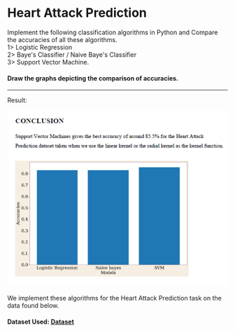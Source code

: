# Heart Attack Prediction
Implement the following classification algorithms in Python and Compare the accuracies of all these algorithms.  
1> Logistic Regression  
2> Baye's Classifier / Naive Baye's Classifier  
3> Support Vector Machine. 
#### Draw the graphs depicting the comparison of accuracies.
<hr/>
Result:

![Accuracies](https://github.com/rahulnoronha/heartattackprediction/blob/main/Result.png "Accuracy comparison")

We implement these algorithms for the Heart Attack Prediction task on the data found below.

#### Dataset Used: [Dataset](https://www.kaggle.com/datasets/rashikrahmanpritom/heart-attack-analysis-prediction-dataset "Kaggle Dataset")



